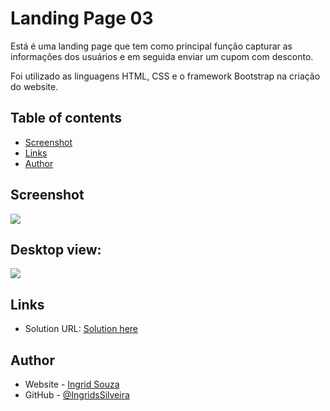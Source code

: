 <h1>Landing Page 03</h1>

<p>Está é uma landing page que tem como principal função capturar as informações dos usuários e em seguida enviar um cupom com desconto.</p>

<p>Foi utilizado as linguagens HTML, CSS e o framework Bootstrap na criação do website.</p>

## <h2>Table of contents</h2>

- [Screenshot](#screenshot)
- [Links](#links)
- [Author](#author)

### <h2>Screenshot</h2>

![](assets/imgs/lp03.jpg)

<h2>Desktop view:</h2>

![](assets/imgs/lp03-desktop.png)

### <h2>Links</h2>

- Solution URL: [Solution here](https://ingridssilveira.github.io/landingPage03/)

## <h2>Author</h2>

- Website - [Ingrid Souza](https://ingridssilveira.github.io/IngridSouza)
- GitHub - [@IngridsSilveira](https://github.com/IngridsSilveira)
